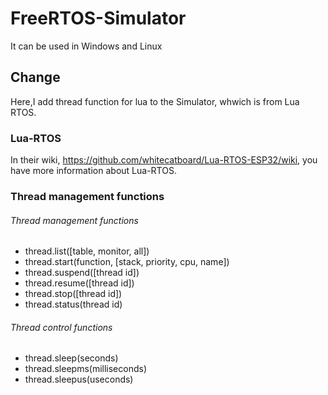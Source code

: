 # FreeRTOS-Simulator
It can be used in Windows and Linux

## Change
Here,I add thread function for lua to the Simulator, whwich is from Lua RTOS.

### Lua-RTOS
In their wiki, https://github.com/whitecatboard/Lua-RTOS-ESP32/wiki, you have more information about Lua-RTOS.

### Thread management functions
###### Thread management functions
* thread.list([table, monitor, all])
* thread.start(function, [stack, priority, cpu, name])
* thread.suspend([thread id])
* thread.resume([thread id])
* thread.stop([thread id])
* thread.status(thread id)

###### Thread control functions
* thread.sleep(seconds)
* thread.sleepms(milliseconds)
* thread.sleepus(useconds)
